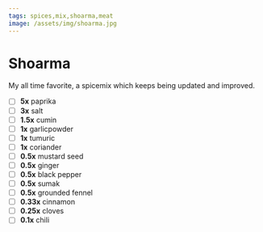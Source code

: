 ```yaml
---
tags: spices,mix,shoarma,meat
image: /assets/img/shoarma.jpg
---
```


# Shoarma

My all time favorite, a spicemix which keeps being updated and improved.

- [ ] __5x__    paprika
- [ ] __3x__    salt
- [ ] __1.5x__  cumin
- [ ] __1x__    garlicpowder
- [ ] __1x__    tumuric
- [ ] __1x__    coriander
- [ ] __0.5x__  mustard seed
- [ ] __0.5x__  ginger
- [ ] __0.5x__  black pepper
- [ ] __0.5x__  sumak
- [ ] __0.5x__  grounded fennel
- [ ] __0.33x__ cinnamon
- [ ] __0.25x__ cloves
- [ ] __0.1x__  chili